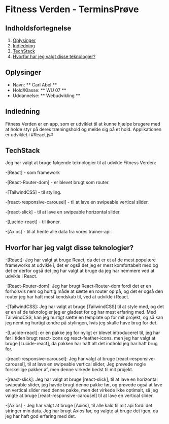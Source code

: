 # Fitness Verden - TerminsPrøve

## Indholdsfortegnelse

1. [Oplysinger](#Oplysinger)
2. [Indledning](#Indledning)
3. [TechStack](#TechStack)
4. [Hvorfor har jeg valgt disse teknologier?](#Hvorfor-har-jeg-valgt-disse-teknologier?)

## Oplysinger

- Navn: ** Carl Abel **
- Hold/Klasse: ** WU 07 **
- Uddannelse: ** Webudvikling **

## Indledning

Fitness Verden er en app, som er udviklet til at kunne hjælpe brugere med at holde styr på deres træningshold og melde sig på et hold. Applikationen er udviklet i #React.js#

## TechStack

Jeg har valgt at bruge følgende teknologier til at udvikle Fitness Verden:

-[React] - som framework

-[React-Router-dom] - er blevet brugt som router.

-[TailwindCSS] - til styling.

-[react-responsive-carousel] - til at lave en swipeable vertical slider.

-[react-slick] - til at lave en swipeable horizontal slider.

-[Lucide-react] - til ikoner.

-[Axios] - til at hente alle data fra vores trainer-api.

## Hvorfor har jeg valgt disse teknologier?

-[React]: Jeg har valgt at bruge React, da det er et af de mest populære frameworks at udvikle i, det er også det jeg er mest komfortabelt med og det er derfor også det jeg har valgt at bruge da jeg har nemmere ved at udvikle i React.

-[React-Router-dom]: Jeg har brugt React-Router-dom fordi det er en forholsvis nem og hurtig måde at sætte en router op på, og det er også den router jeg har haft mest kendskab til, ved at udvikle i React.

-[TailwindCSS]: Jeg har valgt at bruge [TailwindCSS] til at style med, og det er en af de teknologier jeg er gladest for og har mest erfaring med.
Med TailwindCSS, kan jeg hurtigt sætte en template op for mit projekt, og så kan jeg nemt og hurtigt ændre på stylingen, hvis jeg skulle have brug for det.

-[Lucide-react]: er en pakke jeg for nyligt er blevet introduceret til, jeg har før i tiden brugt react-icons og react-feather-icons. men jeg har valgt at bruge [Lucide-react], da pakken har haft alt det indhold jeg har haft brug for.

-[react-responsive-carousel]: Jeg har valgt at bruge [react-responsive-carousel], til at lave en swipeable vertical slider, Jeg prøvede nogle forskellige pakker af, men denne virkede bedst til mit projekt.

-[react-slick]: Jeg har valgt at bruge [react-slick], til at lave en horizontal swipeable slider, jeg havde brugt denne pakke før, og prøvede også at lave en vertical slider med denne pakke, men det virkede ikke optimalt, så jeg valgte at bruge [react-responsive-carousel] til at lave en vertical slider.

-[Axios] - Jeg har valgt at bruge [Axios], til alle kald til mit api fordi det stringer min data. Jeg har brugt Axios før, og valgte at bruge det igen, da jeg har haft god erfaring med det.
